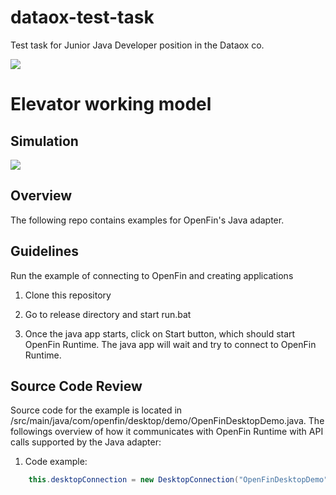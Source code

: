 # dataox-test-task
Test task for Junior Java Developer position in the Dataox co.

![](https://reedfree.sirv.com/video_2022-09-14_16-24-50.gif)

# Elevator working model

## Simulation
![](https://reedfree.sirv.com/dataox_test_task.png)

## Overview
The following repo contains examples for OpenFin's Java adapter.

## Guidelines
Run the example of connecting to OpenFin and creating applications

1. Clone this repository

2. Go to release directory and start run.bat

3. Once the java app starts, click on Start button, which should start OpenFin Runtime.  The java app will wait and try to connect to OpenFin Runtime.

## Source Code Review

Source code for the example is located in /src/main/java/com/openfin/desktop/demo/OpenFinDesktopDemo.java.  The followings overview of how it communicates with OpenFin Runtime with API calls supported by the Java adapter:

1. Code example:

```java
	this.desktopConnection = new DesktopConnection("OpenFinDesktopDemo");
```
